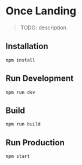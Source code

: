 # Once Landing

> TODO: description

## Installation

```
npm install
```

## Run Development

```
npm run dev
```

## Build

```
npm run build
```

## Run Production

```
npm start
```
